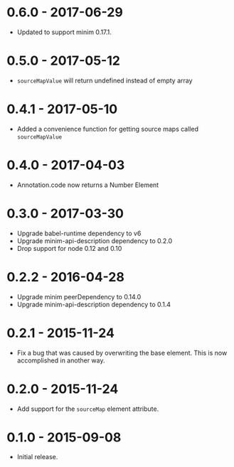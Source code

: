 # 0.6.0 - 2017-06-29

- Updated to support minim 0.17.1.

# 0.5.0 - 2017-05-12

- `sourceMapValue` will return undefined instead of empty array

# 0.4.1 - 2017-05-10

- Added a convenience function for getting source maps called `sourceMapValue`

# 0.4.0 - 2017-04-03

- Annotation.code now returns a Number Element

# 0.3.0 - 2017-03-30

- Upgrade babel-runtime dependency to v6
- Upgrade minim-api-description dependency to 0.2.0
- Drop support for node 0.12 and 0.10

# 0.2.2 - 2016-04-28

- Upgrade minim peerDependency to 0.14.0
- Upgrade minim-api-description dependency to 0.1.4

# 0.2.1 - 2015-11-24

- Fix a bug that was caused by overwriting the base element. This is now accomplished in another way.

# 0.2.0 - 2015-11-24

- Add support for the `sourceMap` element attribute.

# 0.1.0 - 2015-09-08

- Initial release.
